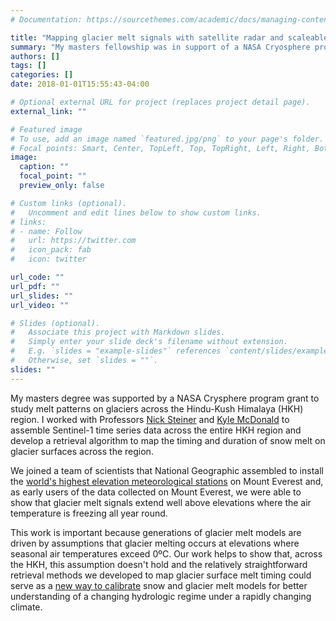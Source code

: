 ```yaml
---
# Documentation: https://sourcethemes.com/academic/docs/managing-content/

title: "Mapping glacier melt signals with satellite radar and scaleable cloud computing"
summary: "My masters fellowship was in support of a NASA Cryosphere program grant to research glacier melt timing and duration across all mapped glaciers in the Hindu Kush Himalaya region."
authors: []
tags: []
categories: []
date: 2018-01-01T15:55:43-04:00

# Optional external URL for project (replaces project detail page).
external_link: ""

# Featured image
# To use, add an image named `featured.jpg/png` to your page's folder.
# Focal points: Smart, Center, TopLeft, Top, TopRight, Left, Right, BottomLeft, Bottom, BottomRight.
image:
  caption: ""
  focal_point: ""
  preview_only: false

# Custom links (optional).
#   Uncomment and edit lines below to show custom links.
# links:
# - name: Follow
#   url: https://twitter.com
#   icon_pack: fab
#   icon: twitter

url_code: ""
url_pdf: ""
url_slides: ""
url_video: ""

# Slides (optional).
#   Associate this project with Markdown slides.
#   Simply enter your slide deck's filename without extension.
#   E.g. `slides = "example-slides"` references `content/slides/example-slides.md`.
#   Otherwise, set `slides = ""`.
slides: ""
---
```


My masters degree was supported by a NASA Crysphere program grant to study melt patterns on glaciers across the Hindu-Kush Himalaya (HKH) region. I worked with Professors [Nick Steiner](https://www.ccny.cuny.edu/profiles/nick-steiner) and [Kyle McDonald](https://www.ccny.cuny.edu/profiles/kyle-mcdonald) to assemble Sentinel-1 time series data across the entire HKH region and develop a retrieval algorithm to map the timing and duration of snow melt on glacier surfaces across the region. 

We joined a team of scientists that National Geographic assembled to install the [world's highest elevation meteorological stations](https://www.nationalgeographic.com/environment/article/perpetual-planet-next-gen-weather-station-installed-near-everests-summit) on Mount Everest and, as early users of the data collected on Mount Everest, we were able to show that glacier melt signals extend well above elevations where the air temperature is freezing all year round. 

This work is important because generations of glacier melt models are driven by assumptions that glacier melting occurs at elevations where seasonal air temperatures exceed 0ºC. Our work helps to show that, across the HKH, this assumption doesn't hold and the relatively straightforward retrieval methods we developed to map glacier surface melt timing could serve as a [new way to calibrate](https://agupubs.onlinelibrary.wiley.com/doi/abs/10.1029/2023GL105303) snow and glacier melt models for better understanding of a changing hydrologic regime under a rapidly changing climate.

